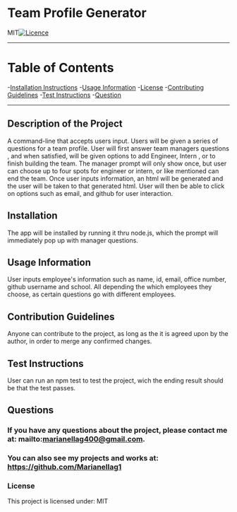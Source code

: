 # **Team Profile Generator**

MIT[![Licence](http://img.shields.io/badge/License-MIT-yellow.svg)](https://opensource.org/licenses/MIT)

---


# **Table of Contents**

-[Installation Instructions](#installation)
-[Usage Information](#usage-information)
-[License](#license)
-[Contributing Guidelines](#contribution-guidelines)
-[Test Instructions](#test-instructions)
-[Question](#questions)


---

## **Description of the Project**
A command-line that accepts users input. Users will be given a series of questions for a team profile. User will first answer team managers questions , and when satisfied, will be given options to add Engineer, Intern , or to finish building the team. The manager prompt will only show once, but user can choose up to four spots for engineer  or intern, or like mentioned can end the team. Once user inputs information, an html will be generated and the user will be taken to that generated html. User will then be able to click on options such as email, and github for user interaction.



## **Installation**
The app will be installed by running it thru node.js, which the prompt will immediately pop up with manager questions.



## **Usage Information**
User inputs employee's information such as name, id, email, office number, github username and school. All depending the which employees they choose, as certain questions go with different employees.



## **Contribution Guidelines**
Anyone can contribute to the project, as long as the it is agreed upon by the author, in order to merge any confirmed changes.



## **Test Instructions**
User can run an npm test  to test the project, wich the ending result should be that the test passes.



## **Questions**
### If you have any questions about the project, please contact me at: mailto:marianellag400@gmail.com. 
### You can also see my projects and works at: https://github.com/Marianellag1



### **License**
This project is licensed under:
    MIT


